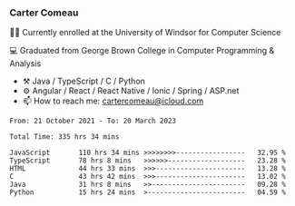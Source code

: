 ### Carter Comeau

🙋‍♂️ Currently enrolled at the University of Windsor for Computer Science

💻 Graduated from George Brown College in Computer Programming & Analysis

- ⚒️ Java / TypeScript / C / Python
- ⚙️ Angular / React / React Native / Ionic / Spring / ASP.net
- 📫 How to reach me: cartercomeau@icloud.com

<!--START_SECTION:waka-->

```text
From: 21 October 2021 - To: 20 March 2023

Total Time: 335 hrs 34 mins

JavaScript       110 hrs 34 mins >>>>>>>>-----------------   32.95 %
TypeScript       78 hrs 8 mins   >>>>>>-------------------   23.28 %
HTML             44 hrs 33 mins  >>>----------------------   13.28 %
C                43 hrs 42 mins  >>>----------------------   13.02 %
Java             31 hrs 8 mins   >>-----------------------   09.28 %
Python           15 hrs 24 mins  >------------------------   04.59 %
```

<!--END_SECTION:waka-->
